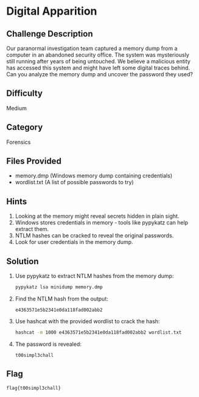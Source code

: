 # Digital Apparition

## Challenge Description
Our paranormal investigation team captured a memory dump from a computer in an abandoned security office. The system was mysteriously still running after years of being untouched. We believe a malicious entity has accessed this system and might have left some digital traces behind. Can you analyze the memory dump and uncover the password they used?

## Difficulty
Medium

## Category
Forensics

## Files Provided
- memory.dmp (Windows memory dump containing credentials)
- wordlist.txt (A list of possible passwords to try)

## Hints
1. Looking at the memory might reveal secrets hidden in plain sight.
2. Windows stores credentials in memory - tools like pypykatz can help extract them.
3. NTLM hashes can be cracked to reveal the original passwords.
4. Look for user credentials in the memory dump.

## Solution
1. Use pypykatz to extract NTLM hashes from the memory dump:
   ```bash
   pypykatz lsa minidump memory.dmp
   ```

2. Find the NTLM hash from the output:
   ```
   e4363571e5b2341e0da118fad002abb2
   ```

3. Use hashcat with the provided wordlist to crack the hash:
   ```bash
   hashcat -m 1000 e4363571e5b2341e0da118fad002abb2 wordlist.txt
   ```

4. The password is revealed:
   ```
   t00simpl3chall
   ```

## Flag
```
flag{t00simpl3chall}
``` 